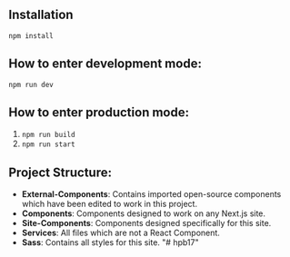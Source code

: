 ## Installation
`npm install`

## How to enter development mode:
`npm run dev`

## How to enter production mode:
1. `npm run build`
2. `npm run start`

## Project Structure:
- **External-Components**: Contains imported open-source components which have been edited to work in this project.
- **Components**: Components designed to work on any Next.js site.
- **Site-Components**: Components designed specifically for this site.
- **Services**: All files which are not a React Component.
- **Sass**: Contains all styles for this site.
"# hpb17" 
